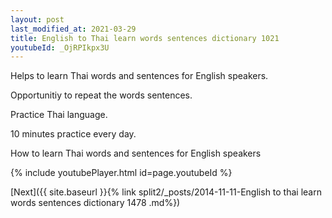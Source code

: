 ```yaml
---
layout: post
last_modified_at: 2021-03-29
title: English to Thai learn words sentences dictionary 1021 
youtubeId: _OjRPIkpx3U
---
```

 
 
Helps to learn Thai words and sentences for English speakers.

Opportunitiy to repeat the words sentences. 

Practice Thai language. 
 
10 minutes practice every day. 
 
How to learn Thai words and sentences for English speakers 
 
{% include youtubePlayer.html id=page.youtubeId %}
 
 
[Next]({{ site.baseurl }}{% link  split2/_posts/2014-11-11-English to thai learn words sentences dictionary 1478 .md%})
 
